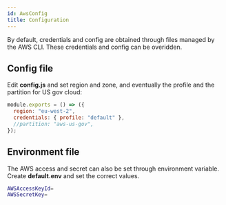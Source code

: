 ```yaml
---
id: AwsConfig
title: Configuration
---
```


By default, credentials and config are obtained through files managed by the AWS CLI. These credentials and config can be overidden.

## Config file

Edit **config.js** and set region and zone, and eventually the profile and the partition for US gov cloud:

```js
module.exports = () => ({
  region: "eu-west-2",
  credentials: { profile: "default" },
  //partition: "aws-us-gov",
});
```

## Environment file

The AWS access and secret can also be set through environment variable.
Create **default.env** and set the correct values.

```sh
AWSAccessKeyId=
AWSSecretKey=
```
